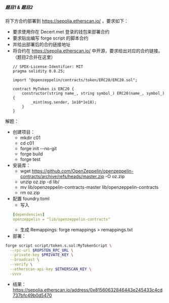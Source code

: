 
##### 题目1 & 题目2
将下方合约部署到 https://sepolia.etherscan.io/ ，要求如下：
- 要求使用你在 Decert.met 登录的钱包来部署合约
- 要求贴出编写 forge script 的脚本合约
- 并给出部署后的合约链接地址
- 将合约在 https://sepolia.etherscan.io/ 中开源，要求给出对应的合约链接。（题目2合并在这里）
    ```Solidity
    // SPDX-License-Identifier: MIT
    pragma solidity 0.8.25;

    import "@openzeppelin/contracts/token/ERC20/ERC20.sol";

    contract MyToken is ERC20 { 
        constructor(string name_, string symbol_) ERC20(name_, symbol_) {
            _mint(msg.sender, 1e10*1e18);
        } 
    }
    ```

解题：
- 创建项目：
    - mkdir c01 
    - cd c01
    - forge init --no-git
    - forge build
    - forge test
- 安装库：
    - wget https://github.com/OpenZeppelin/openzeppelin-contracts/archive/refs/heads/master.zip -O oz.zip
    - unzip oz.zip -d lib/
    - mv lib/openzeppelin-contracts-master lib/openzeppelin-contracts
    - rm oz.zip
- 配置 foundry.toml
    - 写入
    ```yaml
    [dependencies]
    openzeppelin = "lib/openzeppelin-contracts"
    ```
    - 生成 Remappings: forge remappings > remappings.txt
- 部署：
```bash
forge script script/token.s.sol:MyTokenScript \
  --rpc-url $ROPSTEN_RPC_URL \
  --private-key $PRIVATE_KEY \
  --broadcast \
  --verify \
  --etherscan-api-key $ETHERSCAN_KEY \
  -vvvv
```

- 结果：https://sepolia.etherscan.io/address/0x81560632846443e245433c4cd737bfc49b0d5470


